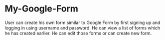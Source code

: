 # My-Google-Form
User can create his own form similar to Google Form by first signing up and logging in using username and password. 
He can view a list of forms which he has created earlier. 
He can edit those forms or can create new form.
